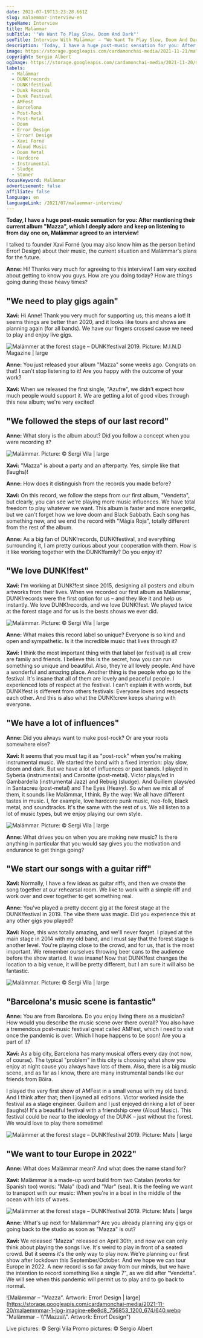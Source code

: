 ```yaml
---
date: 2021-07-19T13:23:28.661Z
slug: malaemmar-interview-en
typeName: Interview
title: Malämmar
subTitle: '"We Want To Play Slow, Doom And Dark"'
seoTitle: Interview With Malämmar – "We Want To Play Slow, Doom And Dark"
description: 'Today, I have a huge post-music sensation for you: After mentioning their current album "Mazza", which I deeply adore and keep on listening to from day one on, Malämmar agreed to an interview! I talked to founder Xavi Forné (you may also know him as the person behind Error! Design).'
image: https://storage.googleapis.com/cardamonchai-media/2021-11-21/malaemmar-1-jpg-imagine-282828_987967_1024_768/640.webp
copyright: Sergio Albert
ogImage: https://storage.googleapis.com/cardamonchai-media/2021-11-20/mala-mmar-fb-jpg-imagine-282828_8a6a59_1200_628/640.webp
labels:
  - Malämmar
  - DUNK!records
  - DUNK!festival
  - Dunk Records
  - Dunk Festival
  - AMFest
  - Barcelona
  - Post-Rock
  - Post-Metal
  - Doom
  - Error Design
  - Error! Design
  - Xavi Forné
  - Aloud Music
  - Doom Metal
  - Hardcore
  - Instrumental
  - Sludge
  - Stoner
focusKeyword: Malämmar
advertisement: false
affiliate: false
language: en
languageLink: /2021/07/malaemmar-interview/
---
```


**Today, I have a huge post-music sensation for you: After mentioning their current album "Mazza", which I deeply adore and keep on listening to from day one on, Malämmar agreed to an interview!**

I talked to founder Xavi Forné (you may also know him as the person behind Error! Design) about their music, the current situation and Malämmar's plans for the future.

**Anne:** Hi! Thanks very much for agreeing to this interview! I am very excited about getting to know you guys. How are you doing today? How are things going during these heavy times?

## "We need to play gigs again"

**Xavi:** Hi Anne! Thank you very much for supporting us; this means a lot! It seems things are better than 2020, and it looks like tours and shows are planning again (for all bands). We have our fingers crossed cause we need to play and enjoy live gigs.

![Malämmer at the forest stage – DUNK!festival 2019. Picture: M.I.N.D Magazine | large](https://storage.googleapis.com/cardamonchai-media/2021-11-20/captura-de-pantalla-2017-07-18-a-las-10-19-31-png-imagine-080808_272727_1200_798/640.webp 'Malämmer at the forest stage – DUNK!festival 2019. Picture: M.I.N.D Magazine')

**Anne:** You just released your album "Mazza" some weeks ago. Congrats on that! I can't stop listening to it! Are you happy with the outcome of your work?

**Xavi:** When we released the first single, "Azufre", we didn't expect how much people would support it. We are getting a lot of good vibes through this new album; we're very excited!

## "We followed the steps of our last record"

**Anne:** What story is the album about? Did you follow a concept when you were recording it?

![Malämmar.  Picture: © Sergi Vila  | large](https://storage.googleapis.com/cardamonchai-media/2021-11-21/malaemmar-3-jpg-imagine-281818_472821_1024_768/640.webp 'Malämmar.  Picture: © Sergi Vila ')

**Xavi:** "Mazza" is about a party and an afterparty. Yes, simple like that (laughs)!

**Anne:** How does it distinguish from the records you made before?

**Xavi:** On this record, we follow the steps from our first album, "Vendetta", but clearly, you can see we're playing more music influences. We have total freedom to play whatever we want. This album is faster and more energetic, but we can't forget how we love doom and Black Sabbath. Each song has something new, and we end the record with "Màgia Roja", totally different from the rest of the album.

**Anne:** As a big fan of DUNK!records, DUNK!festival, and everything surrounding it, I am pretty curious about your cooperation with them. How is it like working together with the DUNK!family? Do you enjoy it?

## "We love DUNK!fest"

**Xavi:** I'm working at DUNK!fest since 2015, designing all posters and album artworks from their lives. When we recorded our first album as Malämmar, DUNK!records were the first option for us – and they like it and help us instantly. We love DUNK!records, and we love DUNK!fest. We played twice at the forest stage and for us is the bests shows we ever did.

![Malämmar.  Picture: © Sergi Vila  | large](https://storage.googleapis.com/cardamonchai-media/2021-11-21/malaemmar-4-jpg-imagine-282818_853826_1024_768/640.webp 'Malämmar.  Picture: © Sergi Vila ')

**Anne:** What makes this record label so unique? Everyone is so kind and open and sympathetic. Is it the incredible music that lives through it?

**Xavi:** I think the most important thing with that label (or festival) is all crew are family and friends. I believe this is the secret, how you can run something so unique and beautiful. Also, they're all lovely people. And have a wonderful and amazing place. Another thing is the people who go to the festival. It's insane that all of them are lovely and peaceful people. I experienced lots of respect at the festival. I can't explain it with words, but DUNK!fest is different from others festivals: Everyone loves and respects each other. And this is also what the DUNK!crew keeps sharing with everyone.

## "We have a lot of influences"

**Anne:** Did you always want to make post-rock? Or are your roots somewhere else?

**Xavi:** It seems that you must tag it as "post-rock" when you're making instrumental music. We started the band with a fixed intention: play slow, doom and dark. But we have a lot of influences or past bands. I played in Syberia (instrumental) and Carontte (post-metal). Victor plays/ed in Gambardella (instrumental Jazz) and Rebuig (sludge). And Guillem plays/ed in Santacreu (post-metal) and The Eyes (Heavy). So when we mix all of them, it sounds like Malämmar, I think. By the way: We all have different tastes in music. I, for example, love hardcore punk music, neo-folk, black metal, and soundtracks. It's the same with the rest of us. We all listen to a lot of music types, but we enjoy playing our own style.

![Malämmar.  Picture: © Sergi Vila  | large](https://storage.googleapis.com/cardamonchai-media/2021-11-21/malaemmar-5-jpg-imagine-282818_653425_1024_768/640.webp 'Malämmar.  Picture: © Sergi Vila ')

**Anne:** What drives you on when you are making new music? Is there anything in particular that you would say gives you the motivation and endurance to get things going?

## "We start our songs with a guitar riff"

**Xavi:** Normally, I have a few ideas as guitar riffs, and then we create the song together at our rehearsal room. We like to work with a simple riff and work over and over together to get something real.

**Anne:** You've played a pretty decent gig at the forest stage at the DUNK!festival in 2019. The vibe there was magic. Did you experience this at any other gigs you played?

**Xavi:** Nope, this was totally amazing, and we'll never forget. I played at the main stage in 2014 with my old band, and I must say that the forest stage is another level. You're playing close to the crowd, and for us, that is the most important. We remember ourselves throwing beer cans to the audience before the show started. It was insane! Now that DUNK!fest changes the location to a big venue, it will be pretty different, but I am sure it will also be fantastic.

![Malämmar.  Picture: © Sergi Vila | large](https://storage.googleapis.com/cardamonchai-media/2021-11-21/malaemmar-6-jpg-imagine-282818_5d381d_1024_768/640.webp 'Malämmar.  Picture: © Sergi Vila ')

## "Barcelona's music scene is fantastic"

**Anne:** You are from Barcelona. Do you enjoy living there as a musician? How would you describe the music scene over there overall? You also have a tremendous post-music festival great called AMFest, which I need to visit once the pandemic is over. Which I hope happens to be soon! Are you a part of it?

**Xavi:** As a big city, Barcelona has many musical offers every day (not now, of course). The typical "problem" in this city is choosing what show you enjoy at night cause you always have lots of them. Also, there is a big music scene, and as far as I know, there are many instrumental bands like our friends from Böira.

I played the very first show of AMFest in a small venue with my old band. And I think after that; then I joyned all editions. Victor worked inside the festival as a stage engineer. Guillem and I just enjoyed drinking a lot of beer (laughs)! It's a beautiful festival with a friendship crew (Aloud Music). This festival could be near to the ideology of the DUNK – just without the forest. We would love to play there sometime!

![Malämmer at the forest stage – DUNK!festival 2019. Picture: Mats | large](https://storage.googleapis.com/cardamonchai-media/2021-11-21/malaemmar-2-jpg-imagine-080808_2a2a2a_1024_768/640.webp 'Malämmer at the forest stage – DUNK!festival 2019. Picture: Mats')

## "We want to tour Europe in 2022"

**Anne:** What does Malämmar mean? And what does the name stand for?

**Xavi:** Malämmar is a made-up word build from two Catalan (works for Spanish too) words: "Mala" (bad) and "Mar" (sea). It is the feeling we want to transport with our music: When you're in a boat in the middle of the ocean with lots of waves.

![Malämmer at the forest stage – DUNK!festival 2019. Picture: Mats | large](https://storage.googleapis.com/cardamonchai-media/2021-11-21/malaemmar-3-jpg-imagine-281818_472821_1024_768/640.webp 'Malämmer at the forest stage – DUNK!festival 2019. Picture: Mats')

**Anne:** What's up next for Malämmar? Are you already planning any gigs or going back to the studio as soon as "Mazza" is out?

**Xavi:** We released "Mazza" released on April 30th, and now we can only think about playing the songs live. It's weird to play in front of a seated crowd. But it seems it's the only way to play now. We're planning our first show after lockdown this September/October. And we hope we can tour Europe in 2022. A new record is so far away from our minds, but we have the intention to record something like a single 7", as we did after "Vendetta". We will see when this pandemic will permit us to play and to go back to normal.

![Malämmar – "Mazza". Artwork: Error! Design | large](https://storage.googleapis.com/cardamonchai-media/2021-11-20/malaemmmar-1-jpg-imagine-e8e8d8_756853_1200_674/640.webp "Malämmar – \\\\"Mazza\\\\". Artwork: Error! Design")

Live pictures: © Sergi Vila Promo pictures: © Sergio Albert

